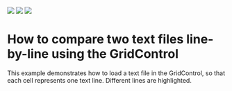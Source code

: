 <!-- default badges list -->
![](https://img.shields.io/endpoint?url=https://codecentral.devexpress.com/api/v1/VersionRange/128626272/13.2.6%2B)
[![](https://img.shields.io/badge/Open_in_DevExpress_Support_Center-FF7200?style=flat-square&logo=DevExpress&logoColor=white)](https://supportcenter.devexpress.com/ticket/details/E1911)
[![](https://img.shields.io/badge/📖_How_to_use_DevExpress_Examples-e9f6fc?style=flat-square)](https://docs.devexpress.com/GeneralInformation/403183)
<!-- default badges end -->
# How to compare two text files line-by-line using the GridControl


<p>This example demonstrates how to load a text file in the GridControl, so that each cell represents one text line. Different lines are highlighted.</p>

<br/>


